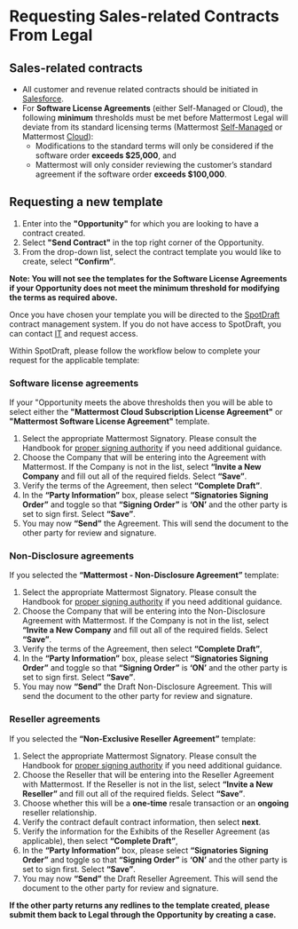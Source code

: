 # Requesting Sales-related Contracts From Legal

## Sales-related contracts

- All customer and revenue related contracts should be initiated in [Salesforce](https://mattermost.lightning.force.com/lightning/page/home).
- For **Software License Agreements** (either Self-Managed or Cloud), the following **minimum** thresholds must be met before Mattermost Legal will deviate from its standard licensing terms (Mattermost [Self-Managed](https://mattermost.com/enterprise-edition-terms/) or Mattermost [Cloud](https://mattermost.com/cloud-subscription-terms/)):
  - Modifications to the standard terms will only be considered if the software order **exceeds $25,000**, and
  - Mattermost will only consider reviewing the customer’s standard agreement if the software order **exceeds $100,000**.

## Requesting a new template

1. Enter into the **"Opportunity"** for which you are looking to have a contract created.
2. Select **"Send Contract"** in the top right corner of the Opportunity.
3. From the drop-down list, select the contract template you would like to create, select **“Confirm”**.

**Note: You will not see the templates for the Software License Agreements if your Opportunity does not meet the minimum threshold for modifying the terms as required above.**

Once you have chosen your template you will be directed to the [SpotDraft](https://app.spotdraft.com/) contract management system. If you do not have access to SpotDraft, you can contact [IT](https://helpdesk.mattermost.com/support/home) and request access.

Within SpotDraft, please follow the workflow below to complete your request for the applicable template:

### Software license agreements

If your "Opportunity meets the above thresholds then you will be able to select either the **"Mattermost Cloud Subscription License Agreement"** or **"Mattermost Software License Agreement"** template.

1. Select the appropriate Mattermost Signatory. Please consult the Handbook for [proper signing authority](https://handbook.mattermost.com/operations/operations/company-processes/company-agreements) if you need additional guidance.
2. Choose the Company that will be entering into the Agreement with Mattermost. If the Company is not in the list, select **“Invite a New Company** and fill out all of the required fields. Select **“Save”**.
3. Verify the terms of the Agreement, then select **“Complete Draft”**.
4. In the **“Party Information”** box, please select **“Signatories Signing Order”** and toggle so that **“Signing Order”** is **‘ON’** and the other party is set to sign first. Select **“Save”**.
5. You may now **“Send”** the Agreement. This will send the document to the other party for review and signature.

### Non-Disclosure agreements

If you selected the **“Mattermost - Non-Disclosure Agreement”** template:

1. Select the appropriate Mattermost Signatory. Please consult the Handbook for [proper signing authority](https://handbook.mattermost.com/operations/operations/company-processes/company-agreements) if you need additional guidance.
2. Choose the Company that will be entering into the Non-Disclosure Agreement with Mattermost. If the Company is not in the list, select **“Invite a New Company** and fill out all of the required fields. Select **“Save”**.
3. Verify the terms of the Agreement, then select **“Complete Draft”**,
4. In the **“Party Information”** box, please select **“Signatories Signing Order”** and toggle so that **“Signing Order”** is **‘ON’** and the other party is set to sign first. Select **“Save”**.
5. You may now **“Send”** the Draft Non-Disclosure Agreement. This will send the document to the other party for review and signature.

### Reseller agreements

If you selected the **“Non-Exclusive Reseller Agreement”** template:

1. Select the appropriate Mattermost Signatory. Please consult the Handbook for [proper signing authority](https://handbook.mattermost.com/operations/operations/company-processes/company-agreements) if you need additional guidance.
2. Choose the Reseller that will be entering into the Reseller Agreement with Mattermost. If the Reseller is not in the list, select **“Invite a New Reseller”** and fill out all of the required fields. Select **“Save”**.
3. Choose whether this will be a **one-time** resale transaction or an **ongoing** reseller relationship.
4. Verify the contract default contract information, then select **next**.
5. Verify the information for the Exhibits of the Reseller Agreement (as applicable), then select **“Complete Draft”**,
6. In the **“Party Information”** box, please select **“Signatories Signing Order”** and toggle so that **“Signing Order”** is **‘ON’** and the other party is set to sign first. Select **“Save”**.
7. You may now **“Send”** the Draft Reseller Agreement. This will send the document to the other party for review and signature.

**If the other party returns any redlines to the template created, please submit them back to Legal through the Opportunity by creating a case.**

